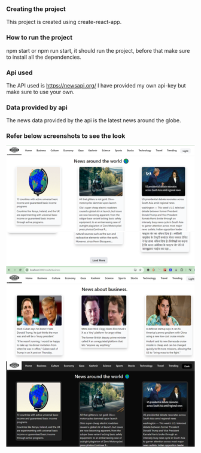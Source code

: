### Creating the project

This project is created using create-react-app.

### How to run the project

npm start or npm run start, it should run the project, before that make sure to install all the dependencies.

### Api used

The API used is https://newsapi.org/
I have provided my own api-key but make sure to use your own.

### Data provided by api

The news data provided by the api is the latest news around the globe.

### Refer below screenshots to see the look

![Home Page](image.png)
![Load more button](image-1.png)
![results page with dynamic url](image-2.png)
![dark Theme](image-3.png)
